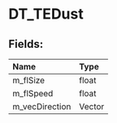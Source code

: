 # DT_TEDust

## Fields:

| Name | Type |
| :--- | :--- |
| m_flSize | float |
| m_flSpeed | float |
| m_vecDirection | Vector |
